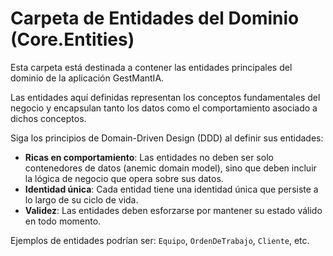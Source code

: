 # Carpeta de Entidades del Dominio (Core.Entities)

Esta carpeta está destinada a contener las entidades principales del dominio de la aplicación GestMantIA.

Las entidades aquí definidas representan los conceptos fundamentales del negocio y encapsulan tanto los datos como el comportamiento asociado a dichos conceptos.

Siga los principios de Domain-Driven Design (DDD) al definir sus entidades:

- **Ricas en comportamiento**: Las entidades no deben ser solo contenedores de datos (anemic domain model), sino que deben incluir la lógica de negocio que opera sobre sus datos.
- **Identidad única**: Cada entidad tiene una identidad única que persiste a lo largo de su ciclo de vida.
- **Validez**: Las entidades deben esforzarse por mantener su estado válido en todo momento.

Ejemplos de entidades podrían ser: `Equipo`, `OrdenDeTrabajo`, `Cliente`, etc.
